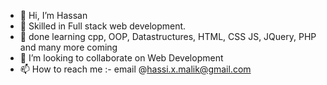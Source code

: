 - 👋 Hi, I’m Hassan
- 👀 Skilled in Full stack web development. 
- 🌱 done learning cpp, OOP, Datastructures, HTML, CSS JS, JQuery, PHP and many more coming
- 💞️ I’m looking to collaborate on Web Development
- 📫 How to reach me :- email @hassi.x.malik@gmail.com

<!---
hassixmalik/hassixmalik is a ✨ special ✨ repository because its `README.md` (this file) appears on your GitHub profile.
You can click the Preview link to take a look at your changes.
--->
